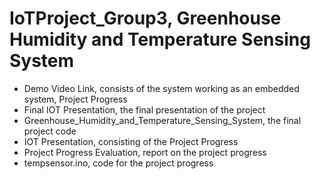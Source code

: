 # IoTProject_Group3, Greenhouse Humidity and Temperature Sensing System 

- Demo Video Link, consists of the system working as an embedded system, Project Progress<br> 
- Final IOT Presentation, the final presentation of the project<br> 
- Greenhouse_Humidity_and_Temperature_Sensing_System, the final project code<br> 
- IOT Presentation, consisting of the Project Progress<br> 
- Project Progress Evaluation, report on the project progress<br> 
- tempsensor.ino, code for the project progress

